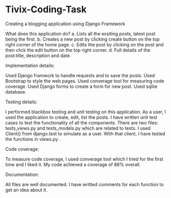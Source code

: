 # Tivix-Coding-Task

 Creating a blogging application using Django Framework
 
 What does this application do?
 a. Lists all the exsiting posts, latest post being the first.
 b. Creates a new post by clicking create button on the top right corner of the home page.
 c. Edits the post by clicking on the post and then click the edit button on the top right corner.
 d. Full details of the post:title, description and date.
 
 Implementation details:
 
 Used Django framwork to handle requests and to save the posts.
 Used Bootstrap to style the web pages.
 Used converage tool for measuring code coverage.
 Used Django forms to create a form for new post.
 Used sqlite database.
 
 Testing details:
 
 I performed blackbox testing and unit testing on this application. As a user, I used the application to create, edit, list the posts. I have written unit test cases to test the functionality of all the components. There are two files: tests_views.py and tests_models.py which are related to tests. I used Client() from django.test to simulate as a user. With that client, I have tested the functions in views.py . 
 
 Code coverage:
 
 To measure code coverage, I used converage tool which I tried for the first time and I liked it. My code achieved a coverage of 88% overall.
 
 Documentation: 
 
 All files are well documented. I have writted comments for each function to get an idea about it.

